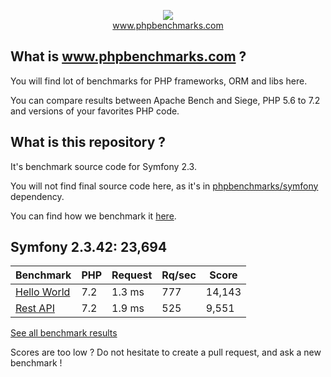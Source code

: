<p align="center">
  <img src="http://www.phpbenchmarks.com/images/logo_github.png">
  <br>
  <a href="http://www.phpbenchmarks.com" target="_blank">www.phpbenchmarks.com</a>
</p>

## What is www.phpbenchmarks.com ?

You will find lot of benchmarks for PHP frameworks, ORM and libs here.

You can compare results between Apache Bench and Siege, PHP 5.6 to 7.2 and versions of your favorites PHP code.

## What is this repository ?

It's benchmark source code for Symfony 2.3.

You will not find final source code here, as it's in [phpbenchmarks/symfony](https://github.com/phpbenchmarks/symfony/tree/2.0.0) dependency.

You can find how we benchmark it [here](http://www.phpbenchmarks.com/en/benchmark-protocol).

## Symfony 2.3.42: 23,694

Benchmark | PHP | Request | Rq/sec | Score
--------- | --- | ------- | ------ | -----
[Hello World](http://www.phpbenchmarks.com/en/benchmark/apache-bench/php-7.1/symfony-2.3.html#benchmark-hello-world) | 7.2 | 1.3 ms | 777 | 14,143
[Rest API](http://www.phpbenchmarks.com/en/benchmark/apache-bench/php-7.1/symfony-2.3.html#benchmark-rest) | 7.2 | 1.9 ms | 525 | 9,551

[See all benchmark results](http://www.phpbenchmarks.com/en/benchmark/apache-bench/php-7.2/symfony-2.3.html)

Scores are too low ? Do not hesitate to create a pull request, and ask a new benchmark !
